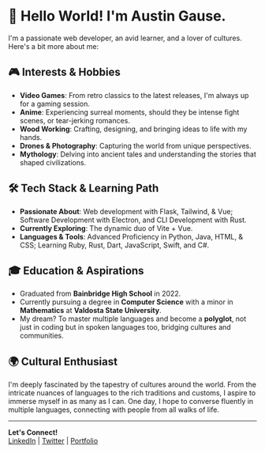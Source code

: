 <!--## 👋 Hi, I’m AustinCGause.
- 👀 I’m interested in Video Games, Anime, Wood Working, Drones, Photography, Coding, Mythology, and more...
- 🌱 I’m currently learning Python, Java, Vue, vite, Flask, Tailwind, & C#
- :computer: My passion is web development, my preferred stack is Flask, Tailwind, & Alpine.js, but I am learning Vite + Vue at the moment.
- :school: I graduated from Bainbridge High School in May of 2022, and am currently attending Valdosta State University with a major in Computer Science and a minor in mathematics.
- :mount_fuji: I love learning about other cultures and their languages, and hope to one day be a polyglot.-->

# 👋 Hello World! I'm Austin Gause.

I'm a passionate web developer, an avid learner, and a lover of cultures. Here's a bit more about me:

## 🎮 Interests & Hobbies
- **Video Games**: From retro classics to the latest releases, I'm always up for a gaming session.
- **Anime**: Experiencing surreal moments, should they be intense fight scenes, or tear-jerking romances.
- **Wood Working**: Crafting, designing, and bringing ideas to life with my hands.
- **Drones & Photography**: Capturing the world from unique perspectives.
- **Mythology**: Delving into ancient tales and understanding the stories that shaped civilizations.

## 🛠️ Tech Stack & Learning Path
- **Passionate About**: Web development with Flask, Tailwind, & Vue; Software Development with Electron, and CLI Development with Rust.
- **Currently Exploring**: The dynamic duo of Vite + Vue.
- **Languages & Tools**: Advanced Proficiency in Python, Java, HTML, & CSS; Learning Ruby, Rust, Dart, JavaScript, Swift, and C#.

## 🎓 Education & Aspirations
- Graduated from **Bainbridge High School** in 2022.
- Currently pursuing a degree in **Computer Science** with a minor in **Mathematics** at **Valdosta State University**.
- My dream? To master multiple languages and become a **polyglot**, not just in coding but in spoken languages too, bridging cultures and communities.

## 🌍 Cultural Enthusiast
I'm deeply fascinated by the tapestry of cultures around the world. From the intricate nuances of languages to the rich traditions and customs, I aspire to immerse myself in as many as I can. One day, I hope to converse fluently in multiple languages, connecting with people from all walks of life.

---

**Let's Connect!**  
[LinkedIn](https://www.linkedin.com/in/austincgause/) | [Twitter](https://twitter.com/Austin_Gause_) | [Portfolio](https://www.austingause.com)

